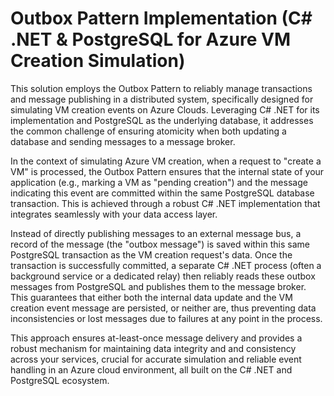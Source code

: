 # Outbox Pattern Implementation (C# .NET & PostgreSQL for Azure VM Creation Simulation)

This solution employs the Outbox Pattern to reliably manage transactions and message publishing in a distributed system, specifically designed for simulating VM creation events on Azure Clouds. Leveraging C# .NET for its implementation and PostgreSQL as the underlying database, it addresses the common challenge of ensuring atomicity when both updating a database and sending messages to a message broker.

In the context of simulating Azure VM creation, when a request to "create a VM" is processed, the Outbox Pattern ensures that the internal state of your application (e.g., marking a VM as "pending creation") and the message indicating this event are committed within the same PostgreSQL database transaction. This is achieved through a robust C# .NET implementation that integrates seamlessly with your data access layer.

Instead of directly publishing messages to an external message bus, a record of the message (the "outbox message") is saved within this same PostgreSQL transaction as the VM creation request's data. Once the transaction is successfully committed, a separate C# .NET process (often a background service or a dedicated relay) then reliably reads these outbox messages from PostgreSQL and publishes them to the message broker. This guarantees that either both the internal data update and the VM creation event message are persisted, or neither are, thus preventing data inconsistencies or lost messages due to failures at any point in the process.

This approach ensures at-least-once message delivery and provides a robust mechanism for maintaining data integrity and and consistency across your services, crucial for accurate simulation and reliable event handling in an Azure cloud environment, all built on the C# .NET and PostgreSQL ecosystem.
